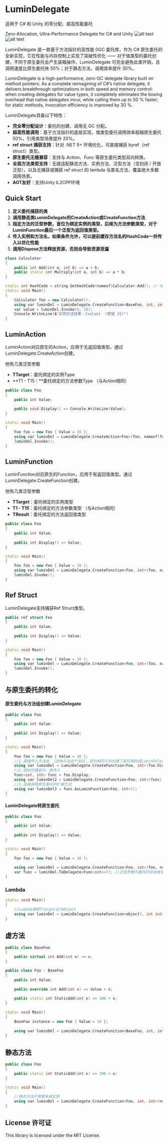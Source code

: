 # LuminDelegate

适用于 C# 和 Unity 的零分配、超高性能委托

Zero-Allocation, Ultra-Performance Delegate for C# and Unity
![alt text](void_methods_benchmark-1.png)
![alt text](allocated_memory_benchmark-1.png)

LuminDelegate 是一款基于方法指针的高性能 0GC 委托库，作为 C# 原生委托的全新实现，它在性能与内存控制上实现了突破性优化 —— 对于值类型的委托创建，不同于原生委托会产生装箱操作，LuminDelegate 可完全避免此类开销，且调用速度比原生委托快 50%；对于静态方法，调用效率提升 30%。

LuminDelegate is a high-performance, zero-GC delegate library built on method pointers. As a complete reimagining of C#’s native delegate, it delivers breakthrough optimizations in both speed and memory control: when creating delegates for value types, it completely eliminates the boxing overhead that native delegates incur, while calling them up to 50 % faster; for static methods, invocation efficiency is improved by 30 %.

LuminDelegate具备以下特性：

*   **完全零分配设计**：委托的创建、调用无 GC 分配。
*   **超高性能调用**：基于方法指针的底层实现，值类型委托调用效率超越原生委托 50%，引用类型场景提升 20%。
*   **ref struct 捕获支持**：针对 .NET 9+ 环境优化，可直接捕获 byref（ref struct）类型。
*   **原生委托无缝兼容**：支持与 Action、Func 等原生委托类型双向转换。
*   **全面方法类型支持**：无缝适配静态方法、实例方法、泛型方法（含封闭 / 开放泛型），以及无捕获或捕获 ref struct 的 lambda 与匿名方法，覆盖绝大多数调用场景。
*   **AOT友好**：支持Unity IL2CPP环境

## Quick Start

1.  **定义委托捕获的类**
2.  **调用静态类LuminDelegate的CreateAction或CreateFunction方法**
3.  **指定方法的泛型参数，首位为绑定实例的类型，后续为方法参数类型，对于LuminFunction最后一个泛型为返回值类型。**
4.  **传入实例和方法名，如果条件允许，可以提前缓存方法名的HashCode一并传入以优化性能**
5.  **调用Dispose方法释放资源，否则会导致资源泄漏**

```cpp
class Calculator
{
    public int Add(int a, int b) => a + b;
    public static int Multiply(int a, int b) => a * b;
}
```

```cpp
static int HashCode = string.GetHashCode(nameof(Calculator.Add)); // Optional
static void Main()
{
    Calculator foo = new Calculator();
    using var luminDel = LuminDelegate.CreateFunction<BaseFoo, int, int, int>(foo, nameof(foo.Add), HashCode);
    var value = luminDel.Invoke(5, 10);
    Console.WriteLine($"实例方法结果：{value}  (期望 15)")
}

```

## LuminAction

LuminAction对应原生的Action，应用于无返回值类型。通过LuminDelegate.CreateAction创建。

他有几类泛型参数

*   **TTarget**：委托绑定的实例Type
*   \*\*T1 - T15：\*\*委托绑定的方法参数Type （与Action相同）

```cpp
public class Foo
{
    public int Value;
    
    public void Display() => Console.WriteLine(Value);
}

static void Main()
{
    Foo foo = new Foo { Value = 10 };
    using var luminDel = LuminDelegate.CreateAction<Foo>(foo, nameof(foo.Add)); 
    luminDel.Invoke();
}
```

## LuminFunction

LuminFunction对应原生的Function，应用于有返回值类型。通过LuminDelegate.CreateFunction创建。

他有几类泛型参数

*   **TTarget**：委托绑定的实例类型
*   **T1 - T15**：委托绑定的方法参数类型 （与Action相同）
*   **TResult**：委托绑定的方法返回值类型

```cpp
public class Foo
{
    public int Value;
    
    public int Display() => Value;
}

static void Main()
{
    Foo foo = new Foo { Value = 10 };
    using var luminDel = LuminDelegate.CreateFunction<Foo, int>(foo, nameof(foo.Add)); 
    luminDel.Invoke();
}
```

## Ref Struct

LuminDelegate支持捕获Ref Struct类型。

```cpp
public ref struct Foo
{
    public int Value;
    
    public int Display() => Value;
}

static void Main()
{
    Foo foo = new Foo { Value = 10 };
    using var luminDel = LuminDelegate.CreateFunction<Foo, int>(foo, nameof(foo.Display)); 
    luminDel.Invoke();
}
```

## 与原生委托的转化

#### 原生委托与方法组创建LuminDelegate

```cpp
public class Foo
{
    public int Value;
    
    public int Display() => Value;
}

static void Main()
{
    Foo foo = new Foo { Value = 10 };
    //1.直接传入方法组 （这种方法会产生GC，因为相同于先创建了委托再转成LuminDelegate）
    using var luminDel = LuminDelegate.CreateFunction<Foo, int>(foo.Display); 
    //2.提前创建委托，再传入
    Func<int, int> func = foo.Display;
    using var luminDel2 = LuminDelegate.CreateFunction<Foo, int>(func);
    //3.直接调用原生委托的扩展方法
    using var luminDel3 = func.AsLuminFunction<Foo, int>();
}
```

#### LuminDelegate转原生委托

```cpp
public class Foo
{
    public int Value;
    
    public int Display() => Value;
}

static void Main()
{
    Foo foo = new Foo { Value = 10 };
    
    using var luminDel = LuminDelegate.CreateFunction<Foo, int>(foo, nameof(Foo.Display)); 
    var func = luminDel.ToDelegate<Func<int>>(); //泛型参数为委托的具体类型
}
```

### Lambda

```cpp
static void Main()
{
    //Lambda需把TTarget设为Object
    using var luminDel = LuminDelegate.CreateFunction<object?, int int>( (x) => x ); 
}
```

## 虚方法

```cpp
public class BaseFoo
{
    public virtual int Add(int x) => x;
}

public class Foo : BaseFoo
{
    public int Value;
    
    public override int Add(int x) => Value + x;
    
    public static int StaticAdd(int x) => 100 + x;
}

static void Main()
{
    BaseFoo instance = new Foo { Value = 10 };
    
    using var luminDel = LuminDelegate.CreateFunction<BaseFoo, int, int>(instance , nameof(Foo.Add)); 
}
```

## 静态方法

```cpp
public class Foo
{
    public static int StaticAdd(int x) => 100 + x;
}

static void Main()
{
    //静态方法不需要传递实例
    using var luminDel = LuminDelegate.CreateFunction<Foo, int, int>(nameof(Foo.StaticAdd)); 
}
```



## License 许可证

This library is licensed under the MIT License.

